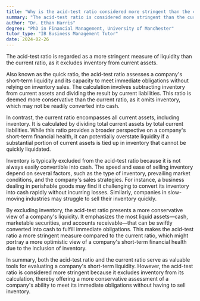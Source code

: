 ```yaml
---
title: "Why is the acid-test ratio considered more stringent than the current ratio?"
summary: "The acid-test ratio is considered more stringent than the current ratio because it excludes inventory from current assets."
author: "Dr. Ethan Harris"
degree: "PhD in Financial Management, University of Manchester"
tutor_type: "IB Business Management Tutor"
date: 2024-02-26
---
```


The acid-test ratio is regarded as a more stringent measure of liquidity than the current ratio, as it excludes inventory from current assets.

Also known as the quick ratio, the acid-test ratio assesses a company's short-term liquidity and its capacity to meet immediate obligations without relying on inventory sales. The calculation involves subtracting inventory from current assets and dividing the result by current liabilities. This ratio is deemed more conservative than the current ratio, as it omits inventory, which may not be readily converted into cash.

In contrast, the current ratio encompasses all current assets, including inventory. It is calculated by dividing total current assets by total current liabilities. While this ratio provides a broader perspective on a company's short-term financial health, it can potentially overstate liquidity if a substantial portion of current assets is tied up in inventory that cannot be quickly liquidated.

Inventory is typically excluded from the acid-test ratio because it is not always easily convertible into cash. The speed and ease of selling inventory depend on several factors, such as the type of inventory, prevailing market conditions, and the company's sales strategies. For instance, a business dealing in perishable goods may find it challenging to convert its inventory into cash rapidly without incurring losses. Similarly, companies in slow-moving industries may struggle to sell their inventory quickly.

By excluding inventory, the acid-test ratio presents a more conservative view of a company's liquidity. It emphasizes the most liquid assets—cash, marketable securities, and accounts receivable—that can be swiftly converted into cash to fulfill immediate obligations. This makes the acid-test ratio a more stringent measure compared to the current ratio, which might portray a more optimistic view of a company's short-term financial health due to the inclusion of inventory.

In summary, both the acid-test ratio and the current ratio serve as valuable tools for evaluating a company's short-term liquidity. However, the acid-test ratio is considered more stringent because it excludes inventory from its calculation, thereby offering a more conservative assessment of a company's ability to meet its immediate obligations without having to sell inventory.
    
